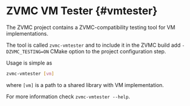 # ZVMC VM Tester {#vmtester}

The ZVMC project contains a ZVMC-compatibility testing tool for VM implementations.

The tool is called `zvmc-vmtester` and to include it in the ZVMC build
add `-DZVMC_TESTING=ON` CMake option to the project configuration step.

Usage is simple as

```sh
zvmc-vmtester [vm]
```

where `[vm]` is a path to a shared library with VM implementation.

For more information check `zvmc-vmtester --help`.

